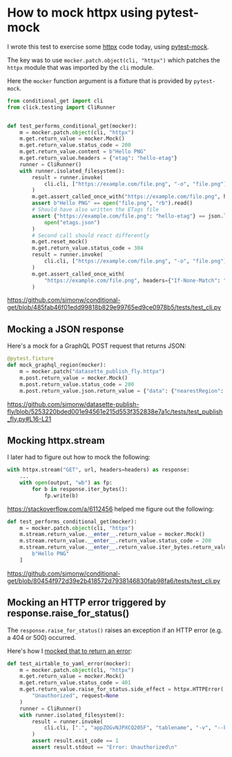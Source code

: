 # How to mock httpx using pytest-mock

I wrote this test to exercise some [httpx](https://pypi.org/project/httpx/) code today, using [pytest-mock](https://pypi.org/project/pytest-mock/).

The key was to use `mocker.patch.object(cli, "httpx")` which patches the `httpx` module that was imported by the `cli` module.

Here the `mocker` function argument is a fixture that is provided by `pytest-mock`.

```python
from conditional_get import cli
from click.testing import CliRunner


def test_performs_conditional_get(mocker):
    m = mocker.patch.object(cli, "httpx")
    m.get.return_value = mocker.Mock()
    m.get.return_value.status_code = 200
    m.get.return_value.content = b"Hello PNG"
    m.get.return_value.headers = {"etag": "hello-etag"}
    runner = CliRunner()
    with runner.isolated_filesystem():
        result = runner.invoke(
            cli.cli, ["https://example.com/file.png", "-o", "file.png"]
        )
        m.get.assert_called_once_with("https://example.com/file.png", headers={})
        assert b"Hello PNG" == open("file.png", "rb").read()
        # Should have also written the ETags file
        assert {"https://example.com/file.png": "hello-etag"} == json.load(
            open("etags.json")
        )
        # Second call should react differently
        m.get.reset_mock()
        m.get.return_value.status_code = 304
        result = runner.invoke(
            cli.cli, ["https://example.com/file.png", "-o", "file.png"]
        )
        m.get.assert_called_once_with(
            "https://example.com/file.png", headers={"If-None-Match": "hello-etag"}
        )
```
https://github.com/simonw/conditional-get/blob/485fab46f01edd99818b829e99765ed9ce0978b5/tests/test_cli.py

## Mocking a JSON response

Here's a mock for a GraphQL POST request that returns JSON:
```python
@pytest.fixture
def mock_graphql_region(mocker):
    m = mocker.patch("datasette_publish_fly.httpx")
    m.post.return_value = mocker.Mock()
    m.post.return_value.status_code = 200
    m.post.return_value.json.return_value = {"data": {"nearestRegion": {"code": "sjc"}}}
```
https://github.com/simonw/datasette-publish-fly/blob/5253220bded001e94561e215d553f352838e7a1c/tests/test_publish_fly.py#L16-L21

## Mocking httpx.stream

I later had to figure out how to mock the following:

```python
with httpx.stream("GET", url, headers=headers) as response:
    ...
    with open(output, "wb") as fp:
        for b in response.iter_bytes():
            fp.write(b)
```
https://stackoverflow.com/a/6112456 helped me figure out the following:
```python
def test_performs_conditional_get(mocker):
    m = mocker.patch.object(cli, "httpx")
    m.stream.return_value.__enter__.return_value = mocker.Mock()
    m.stream.return_value.__enter__.return_value.status_code = 200
    m.stream.return_value.__enter__.return_value.iter_bytes.return_value = [
        b"Hello PNG"
    ]
```
https://github.com/simonw/conditional-get/blob/80454f972d39e2b418572d7938146830fab98fa6/tests/test_cli.py

## Mocking an HTTP error triggered by response.raise_for_status()

The `response.raise_for_status()` raises an exception if an HTTP error (e.g. a 404 or 500) occurred.

Here's how I [mocked that to return an error](https://github.com/simonw/airtable-to-yaml/blob/ebd94b2e29d6f2ec3dc64d161495a759330027e8/tests/test_airtable_to_yaml.py#L43-L56):

```python
def test_airtable_to_yaml_error(mocker):
    m = mocker.patch.object(cli, "httpx")
    m.get.return_value = mocker.Mock()
    m.get.return_value.status_code = 401
    m.get.return_value.raise_for_status.side_effect = httpx.HTTPError(
        "Unauthorized", request=None
    )
    runner = CliRunner()
    with runner.isolated_filesystem():
        result = runner.invoke(
            cli.cli, [".", "appZOGvNJPXCQ205F", "tablename", "-v", "--key", "x"]
        )
        assert result.exit_code == 1
        assert result.stdout == "Error: Unauthorized\n"
```
